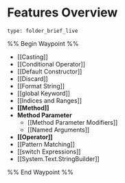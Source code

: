 # Features Overview
 
```ccard
type: folder_brief_live
```
 
%% Begin Waypoint %%
- [[Casting]]
- [[Conditional Operator]]
- [[Default Constructor]]
- [[Discard]]
- [[Format String]]
- [[global Keyword]]
- [[Indices and Ranges]]
- **[[Method]]**
- **Method Parameter**
	- [[Method Parameter Modifiers]]
	- [[Named Arguments]]
- **[[Operator]]**
- [[Pattern Matching]]
- [[switch Expressions]]
- [[System.Text.StringBuilder]]

%% End Waypoint %%